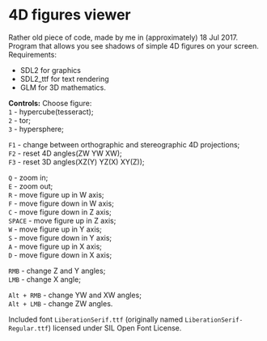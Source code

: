 # 4D figures viewer
Rather old piece of code, made by me in (approximately) 18 Jul 2017.  
Program that allows you see shadows of simple 4D figures on your screen.  
Requirements:  
* SDL2 for graphics
* SDL2_ttf for text rendering
* GLM for 3D mathematics.

**Controls:**
Choose figure:  
`1` - hypercube(tesseract);  
`2` - tor;  
`3` - hypersphere;  

`F1` - change between orthographic and stereographic 4D projections;  
`F2` - reset 4D angles(ZW YW XW);  
`F3` - reset 3D angles(XZ(Y) YZ(X) XY(Z));  

`Q` - zoom in;  
`E` - zoom out;  
`R` - move figure up in W axis;  
`F` - move figure down in W axis;  
`C` - move figure down in Z axis;  
`SPACE` - move figure up in Z axis;  
`W` - move figure up in Y axis;  
`S` - move figure down in Y axis;  
`A` - move figure up in X axis;  
`D` - move figure down in X axis;  

`RMB` - change Z and Y angles;  
`LMB` - change X angle;  

`Alt + RMB` - change YW and XW angles;  
`Alt + LMB` - change ZW angles.  

Included font `LiberationSerif.ttf` (originally named `LiberationSerif-Regular.ttf`) licensed under SIL Open Font License.
